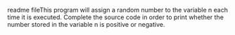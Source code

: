 readme fileThis program will assign a random number to the variable n each time it is executed. Complete the source code in order to print whether the number stored in the variable n is positive or negative.
